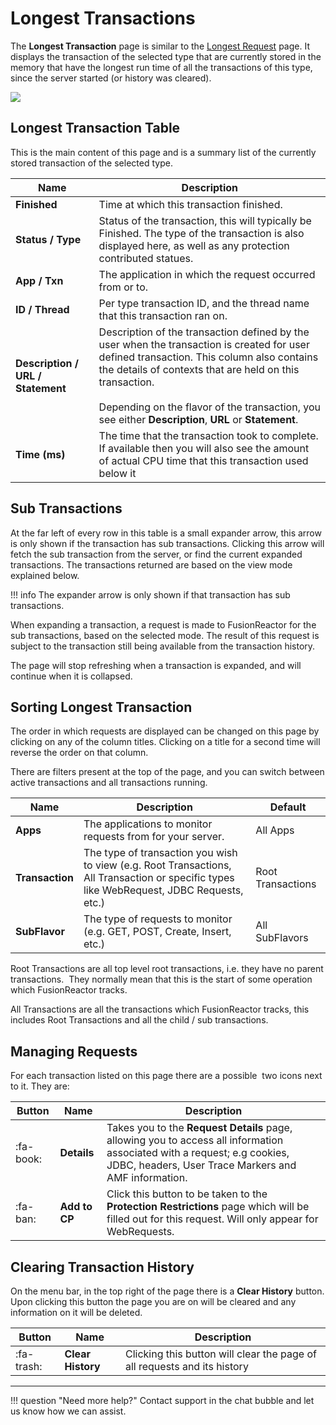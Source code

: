 # Longest Transactions

The **Longest Transaction** page is similar to the [Longest Request](../Requests/Long-Requests.md) page. It displays the transaction of the selected type that are currently stored in the memory that have the longest run time of all the transactions of this type, since the server started (or history was cleared).

![](/attachments/245550793/245550825.png)

## Longest Transaction Table

This is the main content of this page and is a summary list of the currently stored transaction of the selected type.

|Name|Description|
|--- |--- |
|**Finished**|Time at which this transaction finished.|
|**Status / Type**|Status of the transaction, this will typically be Finished. The type of the transaction is also displayed here, as well as any protection contributed statues.|
|**App / Txn**|The application in which the request occurred from or to.|
|**ID / Thread**|Per type transaction ID, and the thread name that this transaction ran on.|
|**Description / URL / Statement**|Description of the transaction defined by the user when the transaction is created for user defined transaction. This column also contains the details of contexts that are held on this transaction.<br><br>Depending on the flavor of the transaction, you see either **Description**, **URL** or **Statement**.|
|**Time (ms)**|The time that the transaction took to complete. If available then you will also see the amount of actual CPU time that this transaction used below it|


## Sub Transactions

At the far left of every row in this table is a small expander arrow,
this arrow is only shown if the transaction has sub transactions.
Clicking this arrow will fetch the sub transaction from the server, or
find the current expanded transactions. The transactions returned are
based on the view mode explained below.

!!! info
    The expander arrow is only shown if that transaction has sub transactions.

When expanding a transaction, a request is made to FusionReactor for the
sub transactions, based on the selected mode. The result of this request
is subject to the transaction still being available from the transaction
history.

The page will stop refreshing when a transaction is expanded, and will
continue when it is collapsed.

## Sorting Longest Transaction

The order in which requests are displayed can be changed on this page by
clicking on any of the column titles. Clicking on a title for a second
time will reverse the order on that column.

There are filters present at the top of the page, and you can
switch between active transactions and all transactions running. 

|Name|Description|Default|
|--- |--- |--- |
|**Apps**|The applications to monitor requests from for your server.|All Apps|
|**Transaction**|The type of transaction you wish to view (e.g. Root Transactions, All Transaction or specific types like WebRequest, JDBC Requests, etc.)|Root Transactions|
|**SubFlavor**|The type of requests to monitor (e.g. GET, POST, Create, Insert, etc.)|All SubFlavors|


Root Transactions are all top level root transactions, i.e. they have no
parent transactions.  They normally mean that this is the start of some
operation which FusionReactor tracks.

All Transactions are all the transactions which FusionReactor tracks,
this includes Root Transactions and all the child / sub transactions.

## Managing Requests

For each transaction listed on this page there are a possible  two icons next to it. They are:

|Button|Name|Description|
|--- |--- |--- |
| :fa-book: |**Details**|Takes you to the **Request Details** page, allowing you to access all information associated with a request; e.g cookies, JDBC, headers, User Trace Markers and AMF information.|
| :fa-ban: |**Add to CP**|Click this button to be taken to the **Protection Restrictions** page which will be filled out for this request.  Will only appear for WebRequests.|


## Clearing Transaction History

On the menu bar, in the top right of the page there is a **Clear History** button. Upon clicking this button the page you are on will be cleared and any information on it will be deleted.

|Button|Name|Description|
|--- |--- |--- |
| :fa-trash: |**Clear History**|Clicking this button will clear the page of all requests and its history|

___

!!! question "Need more help?"
    Contact support in the chat bubble and let us know how we can assist.